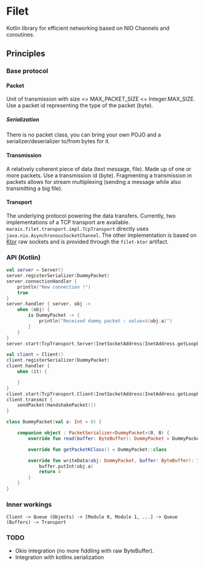 # Filet
Kotlin library for efficient networking based on NIO Channels and coroutines.

## Principles

### Base protocol

#### Packet
Unit of transmission with size <= MAX_PACKET_SIZE <= Integer.MAX_SIZE.
Use a packet id representing the type of the packet (byte).

##### Serialization
There is no packet class, you can bring your own POJO and a serializer/deserializer to/from bytes for it.

#### Transmission
A relatively coherent piece of data (text message, file).
Made up of one or more packets.
Use a transmission id (byte).
Fragmenting a transmission in packets allows for stream multiplexing
(sending a message while also transmitting a big file).

#### Transport
The underlying protocol powering the data transfers.
Currently, two implementations of a TCP transport are available. `marais.filet.transport.impl.TcpTransport` directly
uses `java.nio.AsynchronousSocketChannel`. The other implementation is based on [Ktor](https://ktor.io) raw sockets
and is provided through the `filet-ktor` artifact.

### API (Kotlin)
```kotlin
val server = Server()
server.registerSerializer(DummyPacket)
server.connectionHandler {
    println("New connection !")
    true
}
server.handler { server, obj ->
    when (obj) {
        is DummyPacket -> {
            println("Received dummy packet : value=${obj.a}")
        }
    }
}
server.start(TcpTransport.Server(InetSocketAddress(InetAddress.getLoopbackAddress(), 4785)))

val client = Client()
client.registerSerializer(DummyPacket)
client.handler {
    when (it) {

    }
}
client.start(TcpTransport.Client(InetSocketAddress(InetAddress.getLoopbackAddress(), 4785)))
client.transmit {
    sendPacket(HandshakePacket())
}

class DummyPacket(val a: Int = 0) {

    companion object : PacketSerializer<DummyPacket>(0, 0) {
        override fun read(buffer: ByteBuffer): DummyPacket = DummyPacket(buffer.int)

        override fun getPacketKClass() = DummyPacket::class

        override fun writeData(obj: DummyPacket, buffer: ByteBuffer): Int {
            buffer.putInt(obj.a)
            return 4
        }
    }
}
```

### Inner workings
```
Client -> Queue (Objects) -> [Module 0, Module 1, ...] -> Queue (Buffers) -> Transport
```

### TODO
 - Okio integration (no more fiddling with raw ByteBuffer).
 - Integration with kotlinx.serialization
